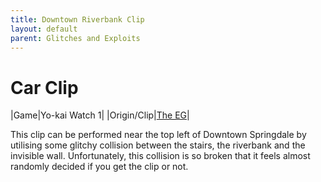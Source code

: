```yaml
---
title: Downtown Riverbank Clip
layout: default
parent: Glitches and Exploits
---
```


# Car Clip

|Game|Yo-kai Watch 1|
|Origin/Clip|[The EG](https://cdn.discordapp.com/attachments/765979047883964470/1253934570294743070/20240622_004102.mp4)|

This clip can be performed near the top left of Downtown Springdale by utilising some glitchy collision between the stairs, the riverbank and the invisible wall. Unfortunately, this collision is so broken that it feels almost randomly decided if you get the clip or not.

